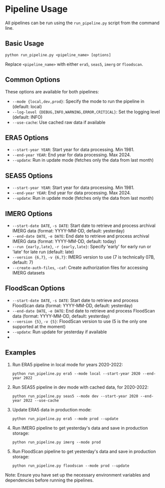 # Pipeline Usage

All pipelines can be run using the `run_pipeline.py` script from the command line.

## Basic Usage

```
python run_pipeline.py <pipeline_name> [options]
```

Replace `<pipeline_name>` with either `era5`, `seas5`, `imerg` or `floodscan`.

## Common Options

These options are available for both pipelines:

- `--mode {local,dev,prod}`: Specify the mode to run the pipeline in (default: local)
- `--log-level {DEBUG,INFO,WARNING,ERROR,CRITICAL}`: Set the logging level (default: INFO)
- `--use-cache`: Use cached raw data if available

## ERA5 Options

- `--start-year YEAR`: Start year for data processing. Min 1981.
- `--end-year YEAR`: End year for data processing. Max 2024.
- `--update`: Run in update mode (fetches only the data from last month)

## SEAS5 Options

- `--start-year YEAR`: Start year for data processing. Min 1981.
- `--end-year YEAR`: End year for data processing. Max 2024.
- `--update`: Run in update mode (fetches only the data from last month)

## IMERG Options

- `--start-date DATE`, `-s DATE`: Start date to retrieve and process archival IMERG data (format: YYYY-MM-DD, default: yesterday)
- `--end-date DATE`, `-e DATE`: End date to retrieve and process archival IMERG data (format: YYYY-MM-DD, default: today)
- `--run {early,late}`, `-r {early,late}`: Specify 'early' for early run or 'late' for late run (default: late)
- `--version {6,7}`, `-v {6,7}`: IMERG version to use (7 is technically 07B, default: 7)
- `--create-auth-files`, `-caf`: Create authorization files for accessing IMERG datasets

## FloodScan Options

- `--start-date DATE`, `-s DATE`: Start date to retrieve and process FloodScan data (format: YYYY-MM-DD, default: yesterday)
- `--end-date DATE`, `-e DATE`: End date to retrieve and process FloodScan data (format: YYYY-MM-DD, default: yesterday)
- `--version {5}`, `-v {5}`: FloodScan version to use (5 is the only one supported at the moment)
- `--update`: Run update for yesterday if available
-
## Examples

1. Run ERA5 pipeline in local mode for years 2020-2022:
   ```
   python run_pipeline.py era5 --mode local --start-year 2020 --end-year 2022
   ```

2. Run SEAS5 pipeline in dev mode with cached data, for 2020-2022:
   ```
   python run_pipeline.py seas5 --mode dev --start-year 2020 --end-year 2022 --use-cache
   ```

3. Update ERA5 data in production mode:
   ```
   python run_pipeline.py era5 --mode prod --update
   ```

4. Run IMERG pipeline to get yesterday's data and save in production storage:
   ```
   python run_pipeline.py imerg --mode prod
   ```

5. Run FloodScan pipeline to get yesterday's data and save in production storage:
   ```
   python run_pipeline.py floodscan --mode prod --update
   ```
Note: Ensure you have set up the necessary environment variables and dependencies before running the pipelines.
